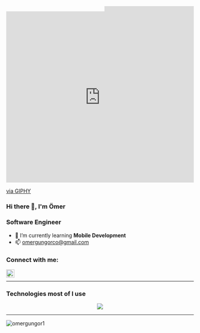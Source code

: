 <iframe align='right' src="https://giphy.com/embed/dgWtLi9PEXrlhxdn9L" width="240" height="219" frameBorder="0" class="giphy-embed" allowFullScreen></iframe><p><a href="https://giphy.com/gifs/cowsandstars-work-computer-laptop-dgWtLi9PEXrlhxdn9L"></a></p>

<div style="width:100%;height:0;padding-bottom:91%;position:relative;"><iframe src="https://giphy.com/embed/dgWtLi9PEXrlhxdn9L" width="100%" height="100%" style="position:absolute" frameBorder="0" class="giphy-embed" allowFullScreen></iframe></div><p><a href="https://giphy.com/gifs/cowsandstars-work-computer-laptop-dgWtLi9PEXrlhxdn9L">via GIPHY</a></p>

### Hi there 👋, I'm Ömer

### Software Engineer

- 🌱 I’m currently learning **Mobile Development**
- 📫 omergungorco@gmail.com

### Connect with me:

[<img align="left" alt="Ömer Güngör | Linkedin" width="22px" src="https://skillicons.dev/icons?i=linkedin" />](https://www.linkedin.com/in/omer-gungorr/)
<br />

---

### Technologies most of I use

<p align="center">
  <a href="https://skillicons.dev">
    <img src="https://skillicons.dev/icons?i=nodejs,js,mysql,c,html,css,mongodb,github,git,vscode" />
  </a>
</p>

---

<p><img align="left" src="https://github-readme-stats.vercel.app/api/top-langs?username=omergungor1&show_icons=true&locale=en&layout=compact" alt="omergungor1" /></p>
